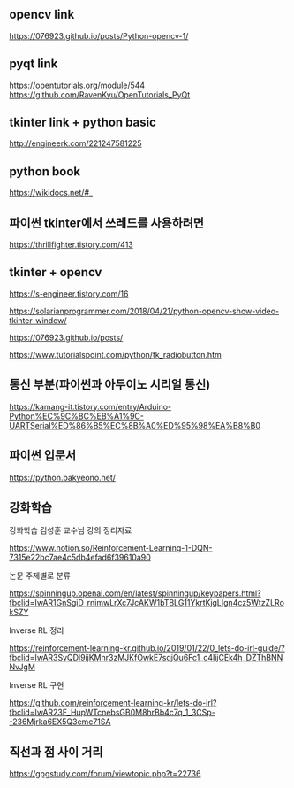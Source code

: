opencv link
--------------
https://076923.github.io/posts/Python-opencv-1/

pyqt link
--------------
https://opentutorials.org/module/544
https://github.com/RavenKyu/OpenTutorials_PyQt

tkinter link + python basic
------------------
http://engineerk.com/221247581225

python book
----------------
https://wikidocs.net/#_

파이썬 tkinter에서 쓰레드를 사용하려면
----------------------------------
https://thrillfighter.tistory.com/413


tkinter + opencv 
--------------------
https://s-engineer.tistory.com/16

https://solarianprogrammer.com/2018/04/21/python-opencv-show-video-tkinter-window/

https://076923.github.io/posts/

https://www.tutorialspoint.com/python/tk_radiobutton.htm

통신 부분(파이썬과 아두이노 시리얼 통신)
----------------
https://kamang-it.tistory.com/entry/Arduino-Python%EC%9C%BC%EB%A1%9C-UARTSerial%ED%86%B5%EC%8B%A0%ED%95%98%EA%B8%B0

파이썬 입문서
---------------------
https://python.bakyeono.net/

강화학습 
--------------------
강화학습 김성훈 교수님 강의 정리자료


https://www.notion.so/Reinforcement-Learning-1-DQN-7315e22bc7ae4c5db4efad6f39610a90

논문 주제별로 분류

https://spinningup.openai.com/en/latest/spinningup/keypapers.html?fbclid=IwAR1GnSgiD_rnimwLrXc7JcAKW1bTBLG11YkrtKjgLIgn4cz5WtzZLRokSZY

Inverse RL 정리

https://reinforcement-learning-kr.github.io/2019/01/22/0_lets-do-irl-guide/?fbclid=IwAR3SvQDl9ijKMnr3zMJKfOwkE7sqjQu6Fc1_c4IijCEk4h_DZThBNNNvJgM

Inverse RL 구현

https://github.com/reinforcement-learning-kr/lets-do-irl?fbclid=IwAR23F_HupWTcnebsGB0M8hrBb4c7q_1_3CSp--236Mjrka6EX5Q3emc71SA

직선과 점 사이 거리
---------------------------------------------
https://gpgstudy.com/forum/viewtopic.php?t=22736
